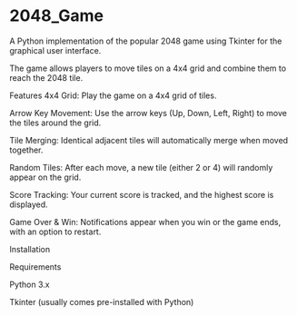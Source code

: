 # 2048_Game
A Python implementation of the popular 2048 game using Tkinter for the graphical user interface. 

The game allows players to move tiles on a 4x4 grid and combine them to reach the 2048 tile.




Features
4x4 Grid: Play the game on a 4x4 grid of tiles.

Arrow Key Movement: Use the arrow keys (Up, Down, Left, Right) to move the tiles around the grid.

Tile Merging: Identical adjacent tiles will automatically merge when moved together.

Random Tiles: After each move, a new tile (either 2 or 4) will randomly appear on the grid.

Score Tracking: Your current score is tracked, and the highest score is displayed.

Game Over & Win: Notifications appear when you win or the game ends, with an option to restart.



Installation

Requirements

Python 3.x

Tkinter (usually comes pre-installed with Python)
